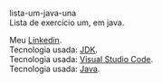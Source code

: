 lista-um-java-una   
Lista de exercício um, em java.

Meu [Linkedin](https://www.linkedin.com/in/kevin-ferreira-undefined-5276b9272/).    
Tecnologia usada: [JDK](https://download.oracle.com/java/20/latest/jdk-20_windows-x64_bin.exe).    
Tecnologia usada: [Visual Studio Code](https://code.visualstudio.com).    
Tecnologia usada: [Java](https://www.java.com/pt-BR/).
